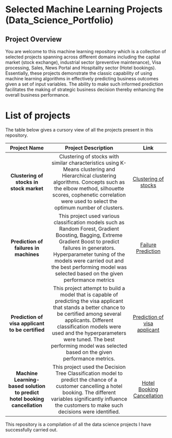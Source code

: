 # Selected Machine Learning Projects (Data_Science_Portfolio)

## Project Overview

You are welcome to this machine learning repository which is a collection of selected projects spanning across different domains including the capital market (stock exchange), industrial sector (preventive maintenance), Visa processing, Sales, News Portal and Hospitality sector (Hotel bookings). Essentially, these projects demonstrate the classic capability of using machine learning algorithms in effectively predicting business outcomes given a set of input variables. The ability to make such informed prediction facilitates the making of strategic business decision thereby enhancing the overall business performance.

# List of projects

The table below gives a cursory view of all the projects present in this repository.

|Project Name| Project Description|Link
|:-----------:|:-------------------:|:-------:
|**Clustering of stocks in stock market**           |Clustering of stocks with similar characteristics using K-Means clustering and Hierarchical clustering algorithms. Concepts such as the elbow method, silhouette scores, cophenetic correlation were used to select the optimum number of clusters.                    |[Clustering of stocks](https://github.com/John-sam1983/John_Samson_Data_Science_Portfolio/tree/main/Clustering_Analysis_of_stock_market_data%20(Unsupervised_learning))
|**Prediction of failures in machines**|This project used various classification models such as Random Forest, Gradient Boosting, Bagging, Extreme Gradient Boost to predict failures in generators. Hyperparameter tuning of the models were carried out and the best performing model was selected based on the given performance metrics|[Failure Prediction](https://github.com/John-sam1983/John_Samson_Data_Science_Portfolio/tree/main/Predicting_failures_in_wind_generators_for_preventive_maintenance)
|**Prediction of visa applicant to be certified**|This project attempt to build a model that is capable of predicting the visa applicant that stands a better chance to be certified among several applicants. Different classification models were used and the hyperparameters were tuned. The best performing model was selected based on the given performance metrics.|[Prediction of visa applicant](https://github.com/John-sam1983/John_Samson_Data_Science_Portfolio/tree/main/Machine_learning_model_for_predicting_candidates_with_high_chance_of_VISA_approval)
|**Machine Learning-based solution to predict hotel booking cancellation**|This project used the Decision Tree Classification model to predict the chance of a customer cancelling a hotel booking. The different variables significantly influence the customers to make such decisions were identified.|[Hotel Booking Cancellation](https://github.com/John-sam1983/John_Samson_Data_Science_Portfolio/tree/main/Predicting_Hotel_Booking_Cancellation)

This repository is a compilation of all the data science projects I have successfully carried out.
